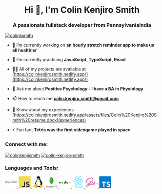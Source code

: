 <h1 align="center">Hi 👋, I'm Colin Kenjiro Smith</h1>
<h3 align="center">A passionate fullstack developer from PennsylvaniaIndia</h3>

<p align="left"> <a href="https://github.com/ryo-ma/github-profile-trophy"><img src="https://github-profile-trophy.vercel.app/?username=colinksmith" alt="colinksmith" /></a> </p>

- 🔭 I’m currently working on **an hourly stretch reminder app to make us all healthier**

- 🌱 I’m currently practicing **JavaScript, TypeScript, React**

- 👨‍💻 All of my projects are available at [https://colinkenjirosmith.netlify.app/](https://colinkenjirosmith.netlify.app/)

- 💬 Ask me about **Positive Psychology - I have a BA in Physiology**

- 📫 How to reach me **colin.kenjiro.smith@gmail.com**

- 📄 Know about my experiences [https://colinkenjirosmith.netlify.app/assets/files/Colin%20Kenjiro%20Smith%20resume.docx](experiences)

- ⚡ Fun fact **Tetris was the first videogame played in space**

<h3 align="left">Connect with me:</h3>
<p align="left">
<a href="https://twitter.com/colinkenjismith" target="blank"><img align="center" src="https://raw.githubusercontent.com/rahuldkjain/github-profile-readme-generator/master/src/images/icons/Social/twitter.svg" alt="colinkenjismith" height="30" width="40" /></a>
<a href="https://linkedin.com/in/colin-kenjiro-smith" target="blank"><img align="center" src="https://raw.githubusercontent.com/rahuldkjain/github-profile-readme-generator/master/src/images/icons/Social/linked-in-alt.svg" alt="colin-kenjiro-smith" height="30" width="40" /></a>
</p>

<h3 align="left">Languages and Tools:</h3>
<p align="left"> <a href="https://expressjs.com" target="_blank" rel="noreferrer"> <img src="https://raw.githubusercontent.com/devicons/devicon/master/icons/express/express-original-wordmark.svg" alt="express" width="40" height="40"/> </a> <a href="https://developer.mozilla.org/en-US/docs/Web/JavaScript" target="_blank" rel="noreferrer"> <img src="https://raw.githubusercontent.com/devicons/devicon/master/icons/javascript/javascript-original.svg" alt="javascript" width="40" height="40"/> </a> <a href="https://www.linux.org/" target="_blank" rel="noreferrer"> <img src="https://raw.githubusercontent.com/devicons/devicon/master/icons/linux/linux-original.svg" alt="linux" width="40" height="40"/> </a> <a href="https://www.mongodb.com/" target="_blank" rel="noreferrer"> <img src="https://raw.githubusercontent.com/devicons/devicon/master/icons/mongodb/mongodb-original-wordmark.svg" alt="mongodb" width="40" height="40"/> </a> <a href="https://nodejs.org" target="_blank" rel="noreferrer"> <img src="https://raw.githubusercontent.com/devicons/devicon/master/icons/nodejs/nodejs-original-wordmark.svg" alt="nodejs" width="40" height="40"/> </a> <a href="https://reactjs.org/" target="_blank" rel="noreferrer"> <img src="https://raw.githubusercontent.com/devicons/devicon/master/icons/react/react-original-wordmark.svg" alt="react" width="40" height="40"/> </a> <a href="https://sass-lang.com" target="_blank" rel="noreferrer"> <img src="https://raw.githubusercontent.com/devicons/devicon/master/icons/sass/sass-original.svg" alt="sass" width="40" height="40"/> </a> <a href="https://www.typescriptlang.org/" target="_blank" rel="noreferrer"> <img src="https://raw.githubusercontent.com/devicons/devicon/master/icons/typescript/typescript-original.svg" alt="typescript" width="40" height="40"/> </a> </p>
